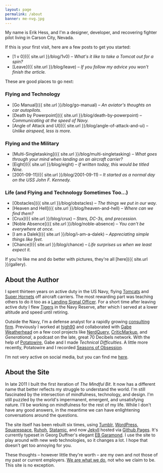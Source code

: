 ```yaml
---
layout: page
permalink: /about
banner: me-nvg.jpg
---
```

My name is Erik Hess, and I'm a designer, developer, and recovering fighter pilot living in Carson City, Nevada. 

If this is your first visit, here are a few posts to get you started:

* [1 v 0]({{ site.url }}/blog/1v0) &ndash; *What's it like to take a Tomcat out for a spin?*
* [Leave]({{ site.url }}/blog/leave) &ndash; *If you follow my advice you won't finish the article.*

These are good places to go next:

### Flying and Technology

* [Go Manual]({{ site.url }}/blog/go-manual) &ndash; *An aviator's thoughts on car autopilots.*
* [Death by Powerpoint]({{ site.url }}/blog/death-by-powerpoint) &ndash; *Communicating at the speed of Navy.*
* [Angle of Attack and UI]({{ site.url }}/blog/angle-of-attack-and-ui) &ndash; *Unlike airspeed, less is more.*

### Flying and the Military

* [Multi-Singletasking]({{ site.url }}/blog/multi-singletasking) &ndash; *What goes through your mind when landing on an aircraft carrier?*
* [Eight]({{ site.url }}/blog/eight) &ndash; *If written today, this would be titled Nine.*
* [2001-09-11]({{ site.url }}/blog/2001-09-11) &ndash; *It started as a normal day on the USS John F. Kennedy.*

### Life (and Flying and Technology Sometimes Too...)

* [Obstacles]({{ site.url }}/blog/obstacles) &ndash; *The things we put in our way.*
* [Heaven and Hell]({{ site.url }}/blog/heaven-and-hell) &ndash; *Where can we find them?*
* [Crux]({{ site.url }}/blog/crux) &ndash; *Stars, DC-3s, and precession.*
* [Noble Absence]({{ site.url }}/blog/noble-absence) &ndash; *You can't be everywhere at once.*
* [I am a Dalek]({{ site.url }}/blog/i-am-a-dalek) &ndash; *Appreciating simple things like feet.*
* [Chance]({{ site.url }}/blog/chance) &ndash; *Life surprises us when we least expect it.*

If you're like me and do better with pictures, they're all [here]({{ site.url }}/gallery).

## About the Author

I spent thirteen years on active duty in the US Navy, flying [Tomcats](http://en.wikipedia.org/wiki/F-14_Tomcat) and [Super Hornets](http://en.wikipedia.org/wiki/Boeing_F/A-18E/F_Super_Hornet) off aircraft carriers. The most rewarding part was teaching others to do it too as a [Landing Signal Officer](https://en.wikipedia.org/wiki/Landing_signal_officer). For a short time after leaving active duty I flew [Tigers](https://en.wikipedia.org/wiki/Northrop_F-5) in the Navy Reserve, after which I served at a lower altitude and speed until retiring.

Outside the Navy, I'm a defense analyst for a rapidly growing [consulting firm](http://2circleinc.com). Previously I worked at [high90](http://high90.com) and collaborated with [Gabe Weatherhead](http://macdrifter.com) on a few cool projects like [NerdQuery](http://nerdquery.com), [CriticMarkup](http://criticmarkup.com), and *Generational*, a podcast on the late, great 70 Decibels network. With the help of [Potatowire](http://with.thegra.in), Gabe and I made *Technical Difficulties*. A little more recently, Potatowire and I recorded [Seasons of Obsession](http://seasons.fm). 

I’m not very active on social media, but you can find me [here](https://mastodon.social/@themindfulbit).

## About the Site

In late 2011 I built the first iteration of *The Mindful Bit*. It now has a different name that better reflects my struggle to understand the world. I'm still fascinated by the intersection of mindfulness, technology, and design. I'm still puzzled by the world's impermanent, emergent, and unsatisfying nature. I'll be working on mindfulness for the rest of my life. While I don't have any good answers, in the meantime we can have enlightening conversations around the questions.

The site itself has been rebuilt six times, using [Tumblr](http://tumblr.com), [WordPress](http://wordpress.org), [Squarespace](http://squarespace.com), [Ruhoh](http://ruhoh.com), [Statamic](http://statamic.com), and now [Jekyll](http://jekyllrb.com/) hosted via [Github Pages](https://pages.github.com/). It's currently typeset in Georg Duffner's elegant [EB Garamond](http://www.georgduffner.at/ebgaramond/). I use the site to play around with new web technologies, so it changes a lot. I hope that doesn't get too annoying for you.

These thoughts &ndash; however little they're worth &ndash; are my own and not those of my past or current employers. [We are what we do](https://www.uuworld.org/articles/zen-koan-baizhangs-fox), not who we claim to be. This site is no exception.
